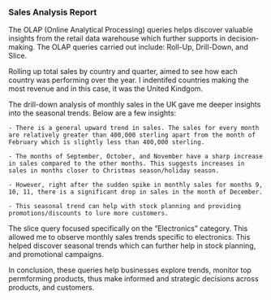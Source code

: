
### Sales Analysis Report

The OLAP (Online Analytical Processing) queries helps discover valuable insights from the retail data warehouse which further supports in decision-making. The OLAP queries carried out include: Roll-Up, Drill-Down, and Slice.

Rolling up total sales by country and quarter, aimed to see how each country was performing over the year. I indentifed countries making the most revenue and in this case, it was the United Kindgom.

The drill-down analysis of monthly sales in the UK gave me deeper insights into the seasonal trends. Below are a few insights:

    - There is a general upward trend in sales. The sales for every month are relatively greater than 400,000 sterling apart from the month of February which is slightly less than 400,000 sterling.

    - The months of September, October, and November have a sharp increase in sales compared to the other months. This suggests increases in sales in months closer to Christmas season/holiday season.

    - However, right after the sudden spike in monthly sales for months 9, 10, 11, there is a significant drop in sales in the month of December.

    - This seasonal trend can help with stock planning and providing promotions/discounts to lure more customers. 

The slice query focused specifically on the “Electronics” category. This allowed me to observe monthly sales trends specific to electronics. This helped discover seasonal trends which can further help in stock planning, and promotional campaigns.

In conclusion, these queries help businesses explore trends, monitor top permforming products, thus make informed and strategic decisions across products, and customers.



